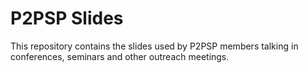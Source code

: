 # P2PSP Slides
This repository contains the slides used by P2PSP members talking in conferences, seminars and other outreach meetings.

